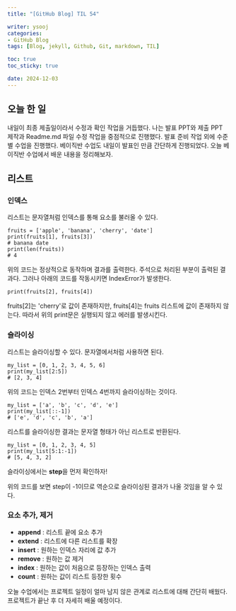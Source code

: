 ```yaml
---
title: "[GitHub Blog] TIL 54"

writer: ysooj
categories:
- GitHub Blog
tags: [Blog, jekyll, Github, Git, markdown, TIL]

toc: true
toc_sticky: true

date: 2024-12-03
---
```


## **오늘 한 일**

내일이 최종 제출일이라서 수정과 확인 작업을 거듭했다. 나는 발표 PPT와 제출 PPT 제작과 Readme.md 파일 수정 작업을 중점적으로 진행했다. 발표 준비 작업 외에 수준별 수업을 진행했다. 베이직반 수업도 내일이 발표인 만큼 간단하게 진행되었다. 오늘 베이직반 수업에서 배운 내용을 정리해보자.

## **리스트**

### **인덱스**

리스트는 문자열처럼 인덱스를 통해 요소를 불러올 수 있다.

```
fruits = ['apple', 'banana', 'cherry', 'date']
print(fruits[1], fruits[3])
# banana date
print(len(fruits))
# 4
```

위의 코드는 정상적으로 동작하며 결과를 출력한다. 주석으로 처리된 부분이 출력된 결과다. 그러나 아래의 코드를 작동시키면 IndexError가 발생한다.

```
print(fruits[2], fruits[4])
```

fruits\[2\]는 'cherry'로 값이 존재하지만, fruits\[4\]는 fruits 리스트에 값이 존재하지 않는다. 따라서 위의 print문은 실행되지 않고 에러를 발생시킨다.

### **슬라이싱**

리스트는 슬라이싱할 수 있다. 문자열에서처럼 사용하면 된다.

```
my_list = [0, 1, 2, 3, 4, 5, 6]
print(my_list[2:5])
# [2, 3, 4]
```

위의 코드는 인덱스 2번부터 인덱스 4번까지 슬라이싱하는 것이다.

```
my_list = ['a', 'b', 'c', 'd', 'e']
print(my_list[::-1])
# ['e', 'd', 'c', 'b', 'a']
```

리스트를 슬라이싱한 결과는 문자열 형태가 아닌 리스트로 반환된다.

```
my_list = [0, 1, 2, 3, 4, 5]
print(my_list[5:1:-1])
# [5, 4, 3, 2]
```

슬라이싱에서는 **step**을 먼저 확인하자!

위의 코드를 보면 step이 -1이므로 역순으로 슬라이싱된 결과가 나올 것임을 알 수 있다.

### **요소 추가, 제거**

-   **append** : 리스트 끝에 요소 추가
-   **extend** : 리스트에 다른 리스트를 확장
-   **insert** : 원하는 인덱스 자리에 값 추가
-   **remove** : 원하는 값 제거
-   **index** : 원하는 값이 처음으로 등장하는 인덱스 출력
-   **count** : 원하는 값이 리스트 등장한 횟수

오늘 수업에서는 프로젝트 일정이 얼마 남지 않은 관계로 리스트에 대해 간단히 배웠다. 프로젝트가 끝난 후 더 자세히 배울 예정이다.